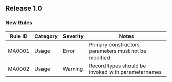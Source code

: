 ## Release 1.0

### New Rules

Rule ID | Category | Severity | Notes                                                
--------|----------|----------|------------------------------------------------------
MA0001  | Usage    | Error    | Primary constructors parameters must not be modified 
MA0002  | Usage    | Warning  | Record types should be invoked with parameternames   